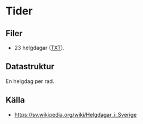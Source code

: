 # Tider

## Filer

- 23 helgdagar ([TXT](helgdagar.txt)).

## Datastruktur

En helgdag per rad.

## Källa

- https://sv.wikipedia.org/wiki/Helgdagar_i_Sverige